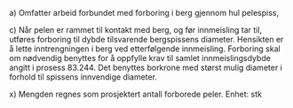 a) Omfatter arbeid forbundet med forboring i berg gjennom hul pelespiss,

c) Når pelen er rammet til kontakt med berg, og før innmeisling tar til, utføres forboring til dybde tilsvarende bergspissens diameter. Hensikten er å lette inntrengningen i berg ved etterfølgende innmeisling. Forboring skal om nødvendig benyttes for å oppfylle krav til samlet innmeislingsdybde angitt i prosess 83.244. Det benyttes borkrone med størst mulig diameter i forhold til spissens innvendige diameter.

x) Mengden regnes som prosjektert antall forborede peler. Enhet: stk

